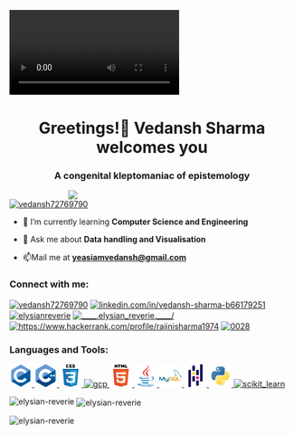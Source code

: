 ![logo](https://github.com/Elysian-Reverie/Elysian-Reverie/blob/main/Blue%20Gold%20Elegant%20Minimalist%20Digital%20Marketer%20LinkedIn%20Banner.mp4)
<h1 align="center">Greetings!👋 Vedansh Sharma welcomes you</h1>
<h3 align="center">A congenital kleptomaniac of epistemology</h3>

<img align = "right" width = "400" src = "https://i.pinimg.com/originals/f1/e7/34/f1e734f9cade86fe737a9aa404ad5677.gif">

<p align="left"> <a href="https://twitter.com/vedansh72769790" target="blank"><img src="https://img.shields.io/twitter/follow/vedansh72769790?logo=twitter&style=for-the-badge" alt="vedansh72769790" /></a> </p>

- 🌱 I’m currently learning **Computer Science and Engineering**

- 💬 Ask me about **Data handling and Visualisation**

- 📫Mail me at **yeasiamvedansh@gmail.com**

<h3 align="left">Connect with me:</h3>
<p align="left">
<a href="https://twitter.com/vedansh72769790" target="blank"><img align="center" src="https://raw.githubusercontent.com/rahuldkjain/github-profile-readme-generator/master/src/images/icons/Social/twitter.svg" alt="vedansh72769790" height="30" width="40" /></a>
<a href="https://linkedin.com/in/linkedin.com/in/vedansh-sharma-b66179251" target="blank"><img align="center" src="https://raw.githubusercontent.com/rahuldkjain/github-profile-readme-generator/master/src/images/icons/Social/linked-in-alt.svg" alt="linkedin.com/in/vedansh-sharma-b66179251" height="30" width="40" /></a>
<a href="https://kaggle.com/elysianreverie" target="blank"><img align="center" src="https://raw.githubusercontent.com/rahuldkjain/github-profile-readme-generator/master/src/images/icons/Social/kaggle.svg" alt="elysianreverie" height="30" width="40" /></a>
<a href="https://instagram.com/____.elysian_reverie.____/" target="blank"><img align="center" src="https://raw.githubusercontent.com/rahuldkjain/github-profile-readme-generator/master/src/images/icons/Social/instagram.svg" alt="____.elysian_reverie.____/" height="30" width="40" /></a>
<a href="https://www.hackerrank.com/https://www.hackerrank.com/profile/rajinisharma1974" target="blank"><img align="center" src="https://raw.githubusercontent.com/rahuldkjain/github-profile-readme-generator/master/src/images/icons/Social/hackerrank.svg" alt="https://www.hackerrank.com/profile/rajinisharma1974" height="30" width="40" /></a>
<a href="https://discord.gg/0028" target="blank"><img align="center" src="https://raw.githubusercontent.com/rahuldkjain/github-profile-readme-generator/master/src/images/icons/Social/discord.svg" alt="0028" height="30" width="40" /></a>
</p>

<h3 align="left">Languages and Tools:</h3>
<p align="left"> <a href="https://www.cprogramming.com/" target="_blank" rel="noreferrer"> <img src="https://raw.githubusercontent.com/devicons/devicon/master/icons/c/c-original.svg" alt="c" width="40" height="40"/> </a> <a href="https://www.w3schools.com/cpp/" target="_blank" rel="noreferrer"> <img src="https://raw.githubusercontent.com/devicons/devicon/master/icons/cplusplus/cplusplus-original.svg" alt="cplusplus" width="40" height="40"/> </a> <a href="https://www.w3schools.com/css/" target="_blank" rel="noreferrer"> <img src="https://raw.githubusercontent.com/devicons/devicon/master/icons/css3/css3-original-wordmark.svg" alt="css3" width="40" height="40"/> </a> <a href="https://cloud.google.com" target="_blank" rel="noreferrer"> <img src="https://www.vectorlogo.zone/logos/google_cloud/google_cloud-icon.svg" alt="gcp" width="40" height="40"/> </a> <a href="https://www.w3.org/html/" target="_blank" rel="noreferrer"> <img src="https://raw.githubusercontent.com/devicons/devicon/master/icons/html5/html5-original-wordmark.svg" alt="html5" width="40" height="40"/> </a> <a href="https://www.java.com" target="_blank" rel="noreferrer"> <img src="https://raw.githubusercontent.com/devicons/devicon/master/icons/java/java-original.svg" alt="java" width="40" height="40"/> </a> <a href="https://www.mysql.com/" target="_blank" rel="noreferrer"> <img src="https://raw.githubusercontent.com/devicons/devicon/master/icons/mysql/mysql-original-wordmark.svg" alt="mysql" width="40" height="40"/> </a> <a href="https://pandas.pydata.org/" target="_blank" rel="noreferrer"> <img src="https://raw.githubusercontent.com/devicons/devicon/2ae2a900d2f041da66e950e4d48052658d850630/icons/pandas/pandas-original.svg" alt="pandas" width="40" height="40"/> </a> <a href="https://www.python.org" target="_blank" rel="noreferrer"> <img src="https://raw.githubusercontent.com/devicons/devicon/master/icons/python/python-original.svg" alt="python" width="40" height="40"/> </a> <a href="https://scikit-learn.org/" target="_blank" rel="noreferrer"> <img src="https://upload.wikimedia.org/wikipedia/commons/0/05/Scikit_learn_logo_small.svg" alt="scikit_learn" width="40" height="40"/> </a> </p>

<p><img align="left" src="https://github-readme-stats.vercel.app/api/top-langs?username=elysian-reverie&show_icons=true&locale=en&layout=compact" alt="elysian-reverie" /></p>

<p>&nbsp;<img align="center" src="https://github-readme-stats.vercel.app/api?username=elysian-reverie&show_icons=true&locale=en" alt="elysian-reverie" /></p>

<p><img align="center" src="https://github-readme-streak-stats.herokuapp.com/?user=elysian-reverie&" alt="elysian-reverie" /></p>
